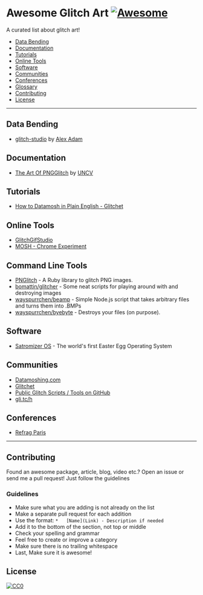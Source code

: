 # Awesome Glitch Art [![Awesome](https://cdn.rawgit.com/sindresorhus/awesome/d7305f38d29fed78fa85652e3a63e154dd8e8829/media/badge.svg)](https://github.com/sindresorhus/awesome)

A curated list about glitch art!

*   [Data Bending](#data-bending)
*   [Documentation](#documentation)
*   [Tutorials](#tutorials)
*   [Online Tools](#online-tools)
*   [Software](#software)
*   [Communities](#communities)
*   [Conferences](#conferences)
*   [Glossary](#glossary)
*   [Contributing](#contributing)
*   [License](#license)

---

## Data Bending

*   [glitch-studio](https://github.com/alexadam/glitch-studio) by [Alex Adam](https://github.com/alexadam)

## Documentation

*   [The Art Of PNGGlitch](http://ucnv.github.io/pnglitch/) by [UNCV](http://ucnv.org)

## Tutorials

*   [How to Datamosh in Plain English - Glitchet](http://forum.glitchet.com/t/tutorial-make-video-glitch-art-how-to-datamosh-in-plain-english/36)

## Online Tools

*   [GlitchGifStudio](https://azopcorp.com/glitchgifstudio)
*   [MOSH - Chrome Experiment](https://www.chromeexperiments.com/experiment/mosh)

## Command Line Tools

*   [PNGlitch](https://github.com/ucnv/pnglitch) - A Ruby library to glitch PNG images.
*   [bomattin/glitcher](https://github.com/bomattin/glitcher) - Some neat scripts for playing around with and destroying images
*   [wayspurrchen/beamp](https://github.com/wayspurrchen/beamp) - Simple Node.js script that takes arbitrary files and turns them into .BMPs
*   [wayspurrchen/byebyte](https://github.com/wayspurrchen/byebyte) - Destroys your files (on purpose).

## Software

*   [Satromizer OS](http://satromizer.com/sOS/) - The world's first Easter Egg
    Operating System

## Communities

*   [Datamoshing.com](http://www.datamoshing.com)
*   [Glitchet](http://glitchet.com)
*   [Public Glitch Scripts / Tools on GitHub](https://github.com/GlitchTools)
*   [gli.tc/h](http://gli.tc/h/)

## Conferences

*   [Refrag Paris](http://glitch.refrag.paris)

---

## Contributing

Found an awesome package, article, blog, video etc.?
Open an issue or send me a pull request! Just follow the guidelines

### Guidelines

*   Make sure what you are adding is not already on the list
*   Make a separate pull request for each addition
*   Use the format: `*   [Name](Link) - Description if needed`
*   Add it to the bottom of the section, not top or middle
*   Check your spelling and grammar
*   Feel free to create or improve a category
*   Make sure there is no trailing whitespace
*   Last, Make sure it is awesome!

## License

[![CC0](https://i.creativecommons.org/p/zero/1.0/88x31.png)](https://creativecommons.org/publicdomain/zero/1.0/)
